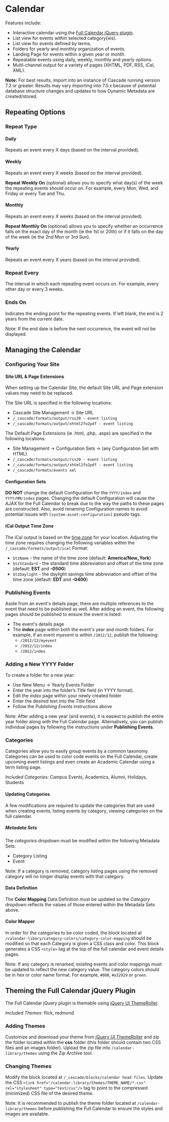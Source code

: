 # Calendar

Features include:

* Interactive calendar using the [Full Calendar jQuery plugin](http://arshaw.com/fullcalendar/).
* List view for events within selected category(ies).
* List view for events defined by terms.
* Folders for yearly and monthly organization of events.
* Landing Page for events within a given year or month.
* Repeatable events using daily, weekly, monthly and yearly options.
* Multi-channel output for a variety of pages (XHTML, PDF, RSS, iCal, XML).

**Note:** For best results, import into an instance of Cascade running version 7.2 or greater. Results may vary importing into 7.0.x because of potential database structure changes and updates to how Dynamic Metadata are created/stored.

## Repeating Options

### Repeat Type

#### Daily

Repeats an event every X days (based on the interval provided).

#### Weekly

Repeats an event every X weeks (based on the interval provided).

**Repeat Weekly On** (optional) allows you to specify what day(s) of the week the repeating events should occur on. For example, every Mon, Wed, and Friday or every Tue and Thu.

#### Monthly

Repeats an event every X weeks (based on the interval provided).

**Repeat Monthly On** (optional) allows you to specify whether an occurrence falls on the exact day of the month (ie the 1st or 20th) or if it falls on the day of the week (ie the 2nd Mon or 3rd Sun).

#### Yearly

Repeats an event every X years (based on the interval provided).

### Repeat Every

The interval in which each repeating event occurs on. For example, every other day or every 3 weeks.

### Ends On

Indicates the ending point for the repeating events. If left blank, the end is 2 years from the current date.

Note: If the end date is before the next occurrence, the event will not be displayed.

## Managing the Calendar

### Configuring Your Site

#### Site URL & Page Extensions

When setting up the Calendar Site, the default Site URL and Page extension values may need to be replaced. 

The Site URL is specified in the following locations:

* Cascade Site Management -> Site URL
* `/_cascade/formats/output/rss20 - event listing`
* `/_cascade/formats/output/xhtml2fo2pdf - event listing`

The Default Page Extensions (ie .html, .php, .aspx) are specified in the following locations:

* Site Management -> Configuration Sets -> (any Configuration Set with HTML)
* `/_cascade/formats/output/rss20 - event listing`
* `/_cascade/formats/output/xhtml2fo2pdf - event listing`
* `/_cascade/formats/events xml`

#### Configuration Sets

**DO NOT** change the default Configuration for the `YYYY/index` and `YYYY/MM/index` pages. Changing the default Configuration will cause the AJAX for the Full Calendar to break due to the way the paths to these pages are constructed. Also, avoid renaming Configuration names to avoid potential issues with `[system-asset:configuration]` pseudo tags.

#### iCal Output Time Zone

The iCal output is based on the [time zone](http://en.wikipedia.org/wiki/Time_zone) for your location. Adjusting the time zone requires changing the following variables within the `/_cascade/formats/output/ical` Format:
* `$tzName` - the name of the time zone (default: **America/New_York**)
* `$tzStandard` - the standard time abbreviation and offset of the time zone (default: **EST** and **-0500**)
* `$tzDaylight` - the daylight savings time abbreviation and offset of the time zone (default: **EDT** and **-0400**)

### Publishing Events

Aside from an event's details page, there are multiple references to the event that need to be published as well. After adding an event, the following pages should be published to ensure the event is listed:

* The event's details page
* The **index** page within both the event's year and month folders. For example, if an event *myevent* is within `/2012/12`, publish the following:
    * `/2012/12/myevent`
    * `/2012/12/index`
    * `/2012/index`

### Adding a New YYYY Folder

To create a folder for a new year:
* Use New Menu -> Yearly Events Folder
* Enter the year into the folder’s *Title* field (in YYYY format).
* Edit the *index* page within your newly created folder
* Enter the desired text into the *Title* field
* Follow the *Publishing Events* instructions above

Note: After adding a new year (and events), it is easiest to publish the entire year folder along with the Full Calendar page. Alternatively, you can publish individual pages by following the instructions under **Publishing Events**.

### Categories

Categories allow you to easily group events by a common taxonomy. Categories can be used to color code events on the Full Calendar, create upcoming event listings and even create an Academic Calendar using a term listing page.

*Included Categories:* Campus Events, Academics, Alumni, Holidays, Students

#### Updating Categories

A few modifications are required to update the categories that are used when creating events, listing events by category, viewing categories on the full calendar.

##### Metadata Sets

The *categories* dropdown must be modified within the following Metadata Sets:

* Category Listing
* Event

Note: If a category is removed, category listing pages using the removed category will no longer display events with that category.

#### Data Definition

The **Color Mapping** Data Definition must be updated so the *Category* dropdown reflects the values of those entered within the Metadata Sets above.

#### Color Mapper

In order for the categories to be color coded, the block located at `/calendar-libary/category-colors/category-color-mapping` should be modified so that each Category is given a CSS class and color. This block generates a CSS `<style>` tag at the top of the full calendar and event details pages.

Note: If any category is renamed, existing events and color mappings must be updated to reflect the new category value. The category colors should be in hex or color name format. For example, `#000`, `#a32929` or `green`.


## Theming the Full Calendar jQuery Plugin

The Full Calendar jQuery plugin is themable using [jQuery UI ThemeRoller](http://jqueryui.com/themeroller/).

*Included Themes:* flick, redmond

### Adding Themes

Customize and download your theme from [jQuery UI ThemeRoller](http://jqueryui.com/themeroller/) and zip the folder located within the **css** folder (this folder should contain two CSS files and an images folder). Upload the zip file into `/calendar-library/themes` using the Zip Archive tool.

### Changing Themes

Modify the block located at `/_cascade/blocks/calendar head files`. Update the CSS `<link href="/calendar-library/themes/THEME_NAME/*.css" rel="stylesheet" type="text/css"/>` tag to point to the compressed (minimized) CSS file of the desired theme.

Note: It is recommended to publish the theme folder located at `/calendar-library/themes` before publishing the Full Calendar to ensure the styles and images are available.
